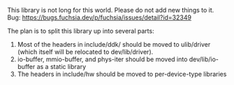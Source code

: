 This library is not long for this world.  Please do not add new things to it.
Bug: https://bugs.fuchsia.dev/p/fuchsia/issues/detail?id=32349

The plan is to split this library up into several parts:
1) Most of the headers in include/ddk/ should be moved to ulib/driver (which
   itself will be relocated to dev/lib/driver).
2) io-buffer, mmio-buffer, and phys-iter should be moved into dev/lib/io-buffer
   as a static library
3) The headers in include/hw should be moved to per-device-type libraries
